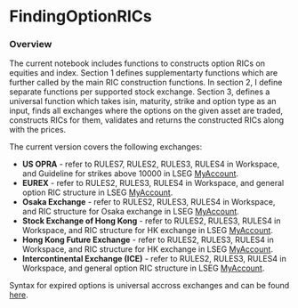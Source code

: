 # FindingOptionRICs

### Overview

The current notebook includes functions to constructs option RICs on equities and index. Section 1 defines supplementarty functions which are further called by the main RIC construction functions. In section 2, I define separate functions per supported stock exchange. Section 3, defines a universal function which takes isin, maturity, strike and option type as an input, finds all exchanges where the options on the given asset are traded, constructs RICs for them, validates and returns the constructed RICs along with the prices.

The current version covers the following exchanges:
* **US OPRA** - refer to RULES7, RULES2, RULES3, RULES4 in Workspace, and Guideline for strikes above 10000 in LSEG [MyAccount](https://myaccount.lseg.com/en/datanotification/DN099473).
* **EUREX** - refer to RULES2, RULES3, RULES4 in Workspace, and general option RIC structure in LSEG [MyAccount](https://myaccount.lseg.com/en/faqs/2016/09/000195632). 
* **Osaka Exchange** - refer to RULES2, RULES3, RULES4 in Workspace, and RIC structure for Osaka exchange in LSEG [MyAccount](https://myaccount.lseg.com/en/faqs/2014/10/000189842).
* **Stock Exchange of Hong Kong** - refer to RULES2, RULES3, RULES4 in Workspace, and RIC structure for HK exchange in LSEG [MyAccount](https://myaccount.lseg.com/en/faqs/2021/04/000198505).
* **Hong Kong Future Exchange** - refer to RULES2, RULES3, RULES4 in Workspace, and RIC structure for HK exchange in LSEG [MyAccount](https://myaccount.lseg.com/en/faqs/2021/04/000198505).
* **Intercontinental Exchange (ICE)** - refer to RULES2, RULES3, RULES4 in Workspace, and general option RIC structure in LSEG [MyAccount](https://myaccount.lseg.com/en/faqs/2016/09/000195632). 

Syntax for expired options is universal accross exchanges and can be found [here](https://myaccount.lseg.com/en/faqs/2018/09/000178972).



